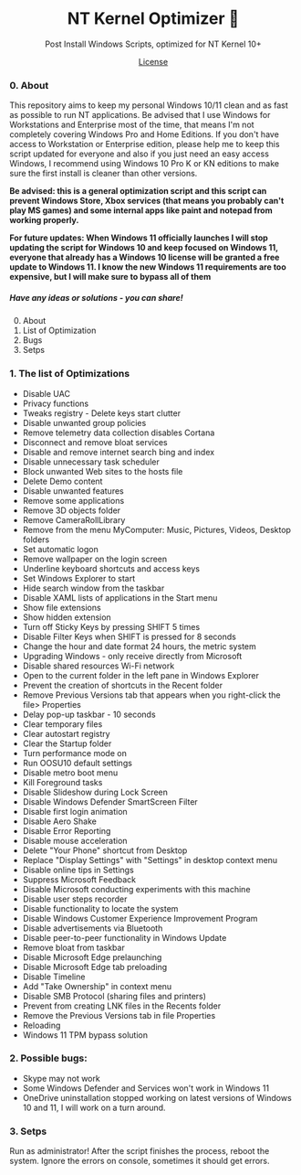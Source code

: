 <h1 align="center">NT Kernel Optimizer 🦾</h1>

<p align="center">Post Install Windows Scripts, optimized for NT Kernel 10+</p>

<p align="center">
  <a href="./LICENSE">License</a>
</p>

### 0. About

This repository aims to keep my personal Windows 10/11 clean and as fast as possible to run NT applications. Be advised that I use Windows for Workstations and Enterprise most of the time, that means I'm not completely covering Windows Pro and Home Editions. If you don't have access to Workstation or Enterprise edition, please help me to keep this script updated for everyone and also if you just need an easy access Windows, I recommend using Windows 10 Pro K or KN editions to make sure the first install is cleaner than other versions.

**Be advised: this is a general optimization script and this script can prevent Windows Store, Xbox services (that means you probably can't play MS games) and some internal apps like paint and notepad from working properly.**

**For future updates: When Windows 11 officially launches I will stop updating the script for Windows 10 and keep focused on Windows 11, everyone that already has a Windows 10 license will be granted a free update to Windows 11. I know the new Windows 11 requirements are too expensive, but I will make sure to bypass all of them**

##### Have any ideas or solutions - you can share!

0. About
1. List of Optimization
2. Bugs
3. Setps

### 1. The list of Optimizations

* Disable UAC
* Privacy functions
* Tweaks registry - Delete keys start clutter
* Disable unwanted group policies
* Remove telemetry data collection disables Cortana
* Disconnect and remove bloat services
* Disable and remove internet search bing and index
* Disable unnecessary task scheduler
* Block unwanted Web sites to the hosts file
* Delete Demo content
* Disable unwanted features
* Remove some applications
* Remove 3D objects folder
* Remove CameraRollLibrary
* Remove from the menu MyComputer: Music, Pictures, Videos, Desktop folders
* Set automatic logon
* Remove wallpaper on the login screen
* Underline keyboard shortcuts and access keys
* Set Windows Explorer to start
* Hide search window from the taskbar
* Disable XAML lists of applications in the Start menu
* Show file extensions
* Show hidden extension
* Turn off Sticky Keys by pressing SHIFT 5 times
* Disable Filter Keys when SHIFT is pressed for 8 seconds
* Change the hour and date format 24 hours, the metric system
* Upgrading Windows - only receive directly from Microsoft
* Disable shared resources Wi-Fi network
* Open to the current folder in the left pane in Windows Explorer
* Prevent the creation of shortcuts in the Recent folder
* Remove Previous Versions tab that appears when you right-click the file> Properties
* Delay pop-up taskbar - 10 seconds
* Clear temporary files
* Clear autostart registry
* Clear the Startup folder
* Turn performance mode on
* Run OOSU10 default settings
* Disable metro boot menu
* Kill Foreground tasks
* Disable Slideshow during Lock Screen
* Disable Windows Defender SmartScreen Filter
* Disable first login animation
* Disable Aero Shake
* Disable Error Reporting
* Disable mouse acceleration
* Delete "Your Phone" shortcut from Desktop
* Replace "Display Settings" with "Settings" in desktop context menu
* Disable online tips in Settings
* Suppress Microsoft Feedback
* Disable Microsoft conducting experiments with this machine
* Disable user steps recorder
* Disable functionality to locate the system
* Disable Windows Customer Experience Improvement Program
* Disable advertisements via Bluetooth
* Disable peer-to-peer functionality in Windows Update
* Remove bloat from taskbar
* Disable Microsoft Edge prelaunching
* Disable Microsoft Edge tab preloading
* Disable Timeline
* Add "Take Ownership" in context menu
* Disable SMB Protocol (sharing files and printers)
* Prevent from creating LNK files in the Recents folder
* Remove the Previous Versions tab in file Properties
* Reloading
* Windows 11 TPM bypass solution

### 2. Possible bugs:

- Skype may not work
- Some Windows Defender and Services won't work in Windows 11
- OneDrive uninstallation stopped working on latest versions of Windows 10 and 11, I will work on a turn around.

### 3. Setps

Run as administrator!
After the script finishes the process, reboot the system.
Ignore the errors on console, sometimes it should get errors.  
